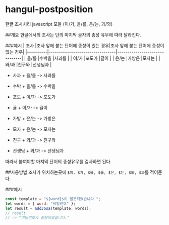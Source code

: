 # hangul-postposition
한글 조사처리 javascript 모듈 (이/가, 을/를, 은/는, 과/와)

##개요
한글에서의 조사는 단의 마지막 글자의 종성 유무에 따라 달라진다.

###예시
|   조사    |조사 앞에 붙는 단어에 종성이 있는 경우|조사 앞에 붙는 단어에 종성이 없는 경우|
|----------|---------------------------------|-------------------------------| 
|   을/를   |수박을                            |사과를                           |
|   이/가   |포도가                            |귤이                            |
|   은/는   |가방은                            |모자는                           |
|   와/과   |친구와                            |선생님과                         |

 - 사과 + 을/를 -> 사과를
 - 수박 + 을/를 -> 수박을

 - 포도 + 이/가 -> 포도가
 - 귤 + 이/가 -> 귤이

 - 가방 + 은/는 -> 가방은
 - 모자 + 은/는 -> 모자는

 - 친구 +  와/과 -> 친구와
 - 선생님 + 와/과 -> 선생님과

따라서 붙여야할 마지막 단어의 종성유무를 검사하면 된다.

##사용방법
조사가 위치하는곳에 `$이, $가, $을, $를, $은, $는, $와, $과`를 적어준다.

###예시
```js
const template = "${word}$이 잘못되었습니다.";
let words = { word: "비밀번호" };
let result = addJosa(template, words);
// result
// -> "비밀번호가 잘못되었습니다."
```
